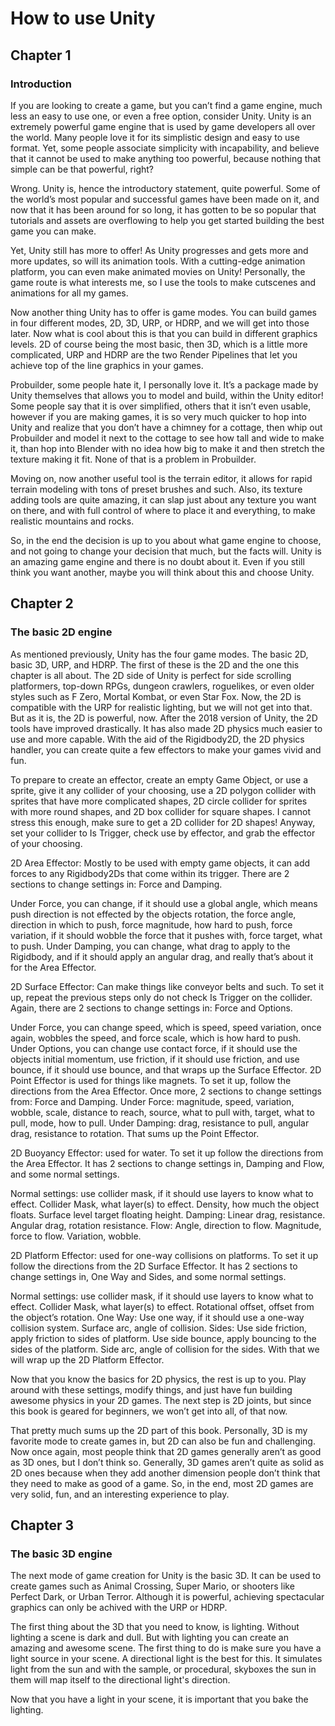 # How to use Unity



## Chapter 1


### Introduction


If you are looking to create a game, but you can’t find a game engine, much less an easy to use one, or even a free option, consider Unity. Unity is an extremely powerful game engine that is used by game developers all over the world. Many people love it for its simplistic design and easy to use format. Yet, some people associate simplicity with incapability, and believe that it cannot be used to make anything too powerful, because nothing that simple can be that powerful, right? 


Wrong. Unity is, hence the introductory statement, quite powerful. Some of the world’s most popular and successful games have been made on it, and now that it has been around for so long, it has gotten to be so popular that tutorials and assets are overflowing to help you get started building the best game you can make.


Yet, Unity still has more to offer! As Unity progresses and gets more and more updates, so will its animation tools. With a cutting-edge animation platform, you can even make animated movies on Unity! Personally, the game route is what interests me, so I use the tools to make cutscenes and animations for all my games.


Now another thing Unity has to offer is game modes. You can build games in four different modes, 2D, 3D, URP, or HDRP, and we will get into those later. Now what is cool about this is that you can build in different graphics levels. 2D of course being the most basic, then 3D, which is a little more complicated, URP and HDRP are the two Render Pipelines that let you achieve top of the line graphics in your games.


Probuilder, some people hate it, I personally love it. It’s a package made by Unity themselves that allows you to model and build, within the Unity editor! Some people say that it is over simplified, others that it isn’t even usable, however if you are making games, it is so very much quicker to hop into Unity and realize that you don’t have a chimney for a cottage, then whip out Probuilder and model it next to the cottage to see how tall and wide to make it, than hop into Blender with no idea how big to make it and then stretch the texture making it fit. None of that is a problem in Probuilder.


Moving on, now another useful tool is the terrain editor, it allows for rapid terrain modeling with tons of preset brushes and such. Also, its texture adding tools are quite amazing, it can slap just about any texture you want on there, and with full control of where to place it and everything, to make realistic mountains and rocks.


So, in the end the decision is up to you about what game engine to choose, and not going to change your decision that much, but the facts will. Unity is an amazing game engine and there is no doubt about it. Even if you still think you want another, maybe you will think about this and choose Unity. 








## Chapter 2


### The basic 2D engine


As mentioned previously, Unity has the four game modes. The basic 2D, basic 3D, URP, and HDRP. The first of these is the 2D and the one this chapter is all about.
The 2D side of Unity is perfect for side scrolling platformers, top-down RPGs, dungeon crawlers, roguelikes, or even older styles such as F Zero, Mortal Kombat, or even Star Fox.
Now, the 2D is compatible with the URP for realistic lighting, but we will not get into that. But as it is, the 2D is powerful, now. After the 2018 version of Unity, the 2D tools have improved drastically. It has also made 2D physics much easier to use and more capable.
With the aid of the Rigidbody2D, the 2D physics handler, you can create quite a few effectors to make your games vivid and fun.


To prepare to create an effector, create an empty Game Object, or use a sprite, give it any collider of your choosing, use a 2D polygon collider with sprites that have more complicated shapes, 2D circle collider for sprites with more round shapes, and 2D box collider for square shapes. I cannot stress this enough, make sure to get a 2D collider for 2D shapes! Anyway, set your collider to Is Trigger, check use by effector, and grab the effector of your choosing.


2D Area Effector: Mostly to be used with empty game objects, it can add forces to any Rigidbody2Ds that come within its trigger. There are 2 sections to change settings in: Force and Damping.


Under Force, you can change, if it should use a global angle, which means push direction is not effected by the objects rotation, the force angle, direction in which to push, force magnitude, how hard to push, force variation, if it should wobble the force that it pushes with, force target, what to push. Under Damping, you can change, what drag to apply to the Rigidbody, and if it should apply an angular drag, and really that’s about it for the Area Effector.


2D Surface Effector: Can make things like conveyor belts and such. To set it up, repeat the previous steps only do not check Is Trigger on the collider. Again, there are 2 sections to change settings in: Force and Options.


Under Force, you can change speed, which is speed, speed variation, once again, wobbles the speed, and force scale, which is how hard to push. Under Options, you can change use contact force, if it should use the objects initial momentum, use friction, if it should use friction, and use bounce, if it should use bounce, and that wraps up the Surface Effector.
2D Point Effector is used for things like magnets. To set it up, follow the directions from the Area Effector. Once more, 2 sections to change settings from: Force and Damping.
Under Force: magnitude, speed, variation, wobble, scale, distance to reach, source, what to pull with, target, what to pull, mode, how to pull. Under Damping: drag, resistance to pull, angular drag, resistance to rotation. That sums up the Point Effector.


2D Buoyancy Effector: used for water. To set it up follow the directions from the Area Effector. It has 2 sections to change settings in, Damping and Flow, and some normal settings.


Normal settings: use collider mask, if it should use layers to know what to effect. Collider Mask, what layer(s) to effect. Density, how much the object floats. Surface level target floating height. Damping: Linear drag, resistance. Angular drag, rotation resistance. Flow: Angle, direction to flow. Magnitude, force to flow. Variation, wobble.


2D Platform Effector: used for one-way collisions on platforms. To set it up follow the directions from the 2D Surface Effector. It has 2 sections to change settings in, One Way and Sides, and some normal settings.


Normal settings: use collider mask, if it should use layers to know what to effect. Collider Mask, what layer(s) to effect. Rotational offset, offset from the object’s rotation. One Way: Use one way, if it should use a one-way collision system. Surface arc, angle of collision. Sides: Use side friction, apply friction to sides of platform. Use side bounce, apply bouncing to the sides of the platform. Side arc, angle of collision for the sides. With that we will wrap up the 2D Platform Effector.


Now that you know the basics for 2D physics, the rest is up to you. Play around with these settings, modify things, and just have fun building awesome physics in your 2D games. The next step is 2D joints, but since this book is geared for beginners, we won’t get into all, of that now. 


That pretty much sums up the 2D part of this book. Personally, 3D is my favorite mode to create games in, but 2D can also be fun and challenging. Now once again, most people think that 2D games generally aren’t as good as 3D ones, but I don’t think so. Generally, 3D games aren’t quite as solid as 2D ones because when they add another dimension people don’t think that they need to make as good of a game. So, in the end, most 2D games are very solid, fun, and an interesting experience to play.


## Chapter 3


### The basic 3D engine


The next mode of game creation for Unity is the basic 3D. It can be used to create games such as Animal Crossing, Super Mario, or shooters like Perfect Dark, or Urban Terror. Although it is powerful, achieving spectacular graphics can only be achived with the URP or HDRP.


The first thing about the 3D that you need to know, is lighting. Without lighting a scene is dark and dull. But with lighting you can create an amazing and awesome scene. The first thing to do is make sure you have a light source in your scene. A directional light is the best for this. It simulates light from the sun and with the sample, or procedural, skyboxes the sun in them will map itself to the directional light's direction.


Now that you have a light in your scene, it is important that you bake the lighting.
